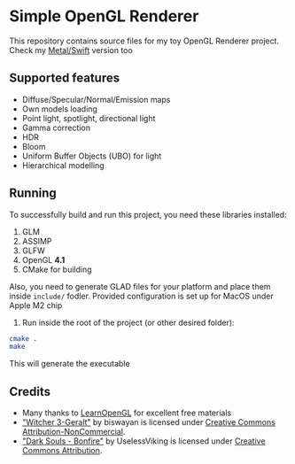 # Simple OpenGL Renderer

This repository contains source files for my toy OpenGL Renderer project. Check my [Metal/Swift](https://github.com/Dereden399/simple-metal-renderer) version too

## Supported features
- Diffuse/Specular/Normal/Emission maps
- Own models loading
- Point light, spotlight, directional light
- Gamma correction
- HDR
- Bloom
- Uniform Buffer Objects (UBO) for light
- Hierarchical modelling

## Running
To successfully build and run this project, you need these libraries installed:
1. GLM
2. ASSIMP
3. GLFW
4. OpenGL **4.1**
5. CMake for building

Also, you need to generate GLAD files for your platform and place them inside `include/` fodler. Provided configuration is set up for MacOS under Apple M2 chip
1. Run inside the root of the project (or other desired folder): 
```bash
cmake .
make
```
This will generate the executable


## Credits

- Many thanks to [LearnOpenGL](https://learnopengl.com) for excellent free materials
- ["Witcher 3-Geralt"](https://skfb.ly/6sIyL) by biswayan is licensed under [Creative Commons Attribution-NonCommercial](http://creativecommons.org/licenses/by-nc/4.0/).
- ["Dark Souls - Bonfire"](https://skfb.ly/6ztTx) by UselessViking is licensed under [Creative Commons Attribution](http://creativecommons.org/licenses/by/4.0/).
